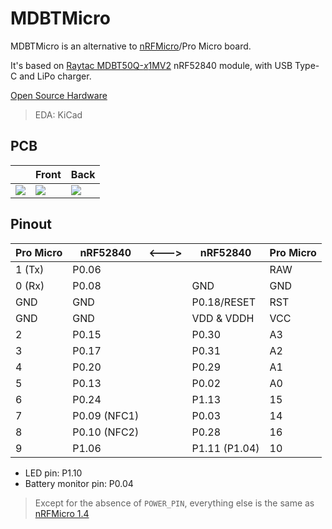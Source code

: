 # MDBTMicro

MDBTMicro is an alternative to [nRFMicro](https://github.com/joric/nrfmicro)/Pro Micro board.

It's based on [Raytac MDBT50Q-*x*1MV2](https://www.raytac.com/product/ins.php?index_id=24) nRF52840 module, with USB Type-C and LiPo charger.

[Open Source Hardware](https://www.oshwa.org/definition/)

> EDA: KiCad  

## PCB
||Front|Back|
|-|-|-|
|![](https://i.imgur.com/zdblkSl.png)|![](https://i.imgur.com/KYOEFWD.png)|![](https://i.imgur.com/FSk4QOM.png)|

## Pinout

| Pro Micro | nRF52840     | <---> | nRF52840      | Pro Micro |
| --------- | ------------ | ----- | ------------- | --------- |
| 1 (Tx)    | P0.06        |       |               | RAW       |
| 0 (Rx)    | P0.08        |       | GND           | GND       |
| GND       | GND          |       | P0.18/RESET   | RST       |
| GND       | GND          |       | VDD & VDDH    | VCC       |
| 2         | P0.15        |       | P0.30         | A3        |
| 3         | P0.17        |       | P0.31         | A2        |
| 4         | P0.20        |       | P0.29         | A1        |
| 5         | P0.13        |       | P0.02         | A0        |
| 6         | P0.24        |       | P1.13         | 15        |
| 7         | P0.09 (NFC1) |       | P0.03         | 14        |
| 8         | P0.10 (NFC2) |       | P0.28         | 16        |
| 9         | P1.06        |       | P1.11 (P1.04) | 10        |

- LED pin: P1.10
- Battery monitor pin: P0.04

> Except for the absence of `POWER_PIN`, everything else is the same as [nRFMicro 1.4](https://github.com/joric/nrfmicro/releases/tag/1.4)

